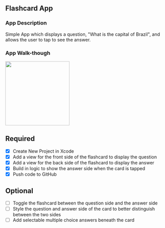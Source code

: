 ## Flashcard App

### App Description
Simple App which displays a question, "What is the capital of Brazil", and allows the user to tap to see the answer.

### App Walk-though

<img src="https://media.giphy.com/media/443k62691CJYkTb6cs/giphy.gif" width=200><br>


## Required
- [x] Create New Project in Xcode
- [x] Add a view for the front side of the flashcard to display the question
- [x] Add a view for the back side of the flashcard to display the answer
- [x] Build in logic to show the answer side when the card is tapped
- [x] Push code to GitHub
## Optional
- [ ] Toggle the flashcard between the question side and the answer side
- [ ] Style the question and answer side of the card to better distinguish between the two sides
- [ ] Add selectable multiple choice answers beneath the card
